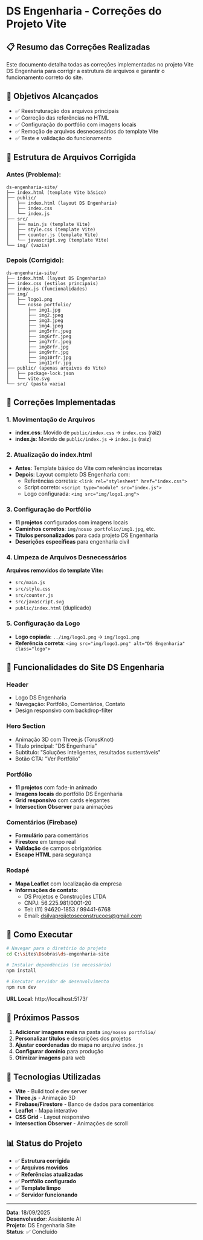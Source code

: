 # DS Engenharia - Correções do Projeto Vite

## 📋 Resumo das Correções Realizadas

Este documento detalha todas as correções implementadas no projeto Vite DS Engenharia para corrigir a estrutura de arquivos e garantir o funcionamento correto do site.

## 🎯 Objetivos Alcançados

- ✅ Reestruturação dos arquivos principais
- ✅ Correção das referências no HTML
- ✅ Configuração do portfólio com imagens locais
- ✅ Remoção de arquivos desnecessários do template Vite
- ✅ Teste e validação do funcionamento

## 📁 Estrutura de Arquivos Corrigida

### Antes (Problema):
```
ds-engenharia-site/
├── index.html (template Vite básico)
├── public/
│   ├── index.html (layout DS Engenharia)
│   ├── index.css
│   └── index.js
├── src/
│   ├── main.js (template Vite)
│   ├── style.css (template Vite)
│   ├── counter.js (template Vite)
│   └── javascript.svg (template Vite)
└── img/ (vazia)
```

### Depois (Corrigido):
```
ds-engenharia-site/
├── index.html (layout DS Engenharia)
├── index.css (estilos principais)
├── index.js (funcionalidades)
├── img/
│   ├── logo1.png
│   └── nosso portfolio/
│       ├── img1.jpg
│       ├── img2.jpeg
│       ├── img3.jpeg
│       ├── img4.jpeg
│       ├── img5rfr.jpeg
│       ├── img6rfr.jpeg
│       ├── img7rfr.jpeg
│       ├── img8rfr.jpg
│       ├── img9rfr.jpg
│       ├── img10rfr.jpg
│       └── img11rfr.jpg
├── public/ (apenas arquivos do Vite)
│   ├── package-lock.json
│   └── vite.svg
└── src/ (pasta vazia)
```

## 🔧 Correções Implementadas

### 1. Movimentação de Arquivos
- **index.css**: Movido de `public/index.css` → `index.css` (raiz)
- **index.js**: Movido de `public/index.js` → `index.js` (raiz)

### 2. Atualização do index.html
- **Antes**: Template básico do Vite com referências incorretas
- **Depois**: Layout completo DS Engenharia com:
  - Referências corretas: `<link rel="stylesheet" href="index.css">`
  - Script correto: `<script type="module" src="index.js">`
  - Logo configurada: `<img src="img/logo1.png">`

### 3. Configuração do Portfólio
- **11 projetos** configurados com imagens locais
- **Caminhos corretos**: `img/nosso portfolio/img1.jpg`, etc.
- **Títulos personalizados** para cada projeto DS Engenharia
- **Descrições específicas** para engenharia civil

### 4. Limpeza de Arquivos Desnecessários
**Arquivos removidos do template Vite:**
- `src/main.js`
- `src/style.css`
- `src/counter.js`
- `src/javascript.svg`
- `public/index.html` (duplicado)

### 5. Configuração da Logo
- **Logo copiada**: `../img/logo1.png` → `img/logo1.png`
- **Referência correta**: `<img src="img/logo1.png" alt="DS Engenharia" class="logo">`

## 🎨 Funcionalidades do Site DS Engenharia

### Header
- Logo DS Engenharia
- Navegação: Portfólio, Comentários, Contato
- Design responsivo com backdrop-filter

### Hero Section
- Animação 3D com Three.js (TorusKnot)
- Título principal: "DS Engenharia"
- Subtítulo: "Soluções inteligentes, resultados sustentáveis"
- Botão CTA: "Ver Portfólio"

### Portfólio
- **11 projetos** com fade-in animado
- **Imagens locais** do portfólio DS Engenharia
- **Grid responsivo** com cards elegantes
- **Intersection Observer** para animações

### Comentários (Firebase)
- **Formulário** para comentários
- **Firestore** em tempo real
- **Validação** de campos obrigatórios
- **Escape HTML** para segurança

### Rodapé
- **Mapa Leaflet** com localização da empresa
- **Informações de contato**:
  - DS Projetos e Construções LTDA
  - CNPJ: 56.225.981/0001-20
  - Tel: (11) 94620-1853 / 99441-6768
  - Email: dsilvaprojjetoseconstrucoes@gmail.com

## 🚀 Como Executar

```bash
# Navegar para o diretório do projeto
cd C:\sites\Dsobras\ds-engenharia-site

# Instalar dependências (se necessário)
npm install

# Executar servidor de desenvolvimento
npm run dev
```

**URL Local**: http://localhost:5173/

## 📝 Próximos Passos

1. **Adicionar imagens reais** na pasta `img/nosso portfolio/`
2. **Personalizar títulos** e descrições dos projetos
3. **Ajustar coordenadas** do mapa no arquivo `index.js`
4. **Configurar domínio** para produção
5. **Otimizar imagens** para web

## 🔧 Tecnologias Utilizadas

- **Vite** - Build tool e dev server
- **Three.js** - Animação 3D
- **Firebase/Firestore** - Banco de dados para comentários
- **Leaflet** - Mapa interativo
- **CSS Grid** - Layout responsivo
- **Intersection Observer** - Animações de scroll

## 📊 Status do Projeto

- ✅ **Estrutura corrigida**
- ✅ **Arquivos movidos**
- ✅ **Referências atualizadas**
- ✅ **Portfólio configurado**
- ✅ **Template limpo**
- ✅ **Servidor funcionando**

---

**Data**: 18/09/2025  
**Desenvolvedor**: Assistente AI  
**Projeto**: DS Engenharia Site  
**Status**: ✅ Concluído
